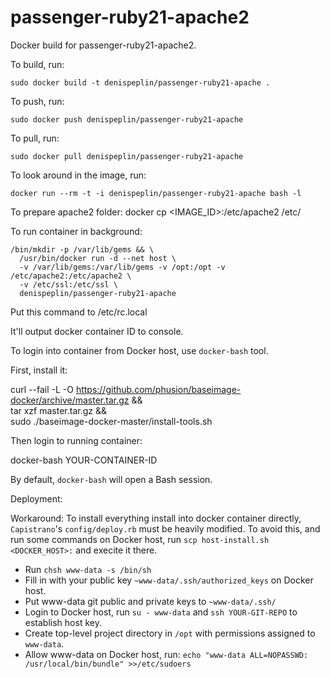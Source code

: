 passenger-ruby21-apache2
========================

Docker build for passenger-ruby21-apache2.

To build, run:

    sudo docker build -t denispeplin/passenger-ruby21-apache .

To push, run:

    sudo docker push denispeplin/passenger-ruby21-apache

To pull, run:

    sudo docker pull denispeplin/passenger-ruby21-apache

To look around in the image, run:

    docker run --rm -t -i denispeplin/passenger-ruby21-apache bash -l

To prepare apache2 folder:
    docker cp <IMAGE_ID>:/etc/apache2 /etc/

To run container in background:

    /bin/mkdir -p /var/lib/gems && \
      /usr/bin/docker run -d --net host \
      -v /var/lib/gems:/var/lib/gems -v /opt:/opt -v /etc/apache2:/etc/apache2 \
      -v /etc/ssl:/etc/ssl \
      denispeplin/passenger-ruby21-apache

Put this command to /etc/rc.local

It'll output docker container ID to console.

To login into container from Docker host, use `docker-bash` tool.

First, install it:

  curl --fail -L -O https://github.com/phusion/baseimage-docker/archive/master.tar.gz && \
    tar xzf master.tar.gz && \
    sudo ./baseimage-docker-master/install-tools.sh

Then login to running container:

  docker-bash YOUR-CONTAINER-ID

By default, `docker-bash` will open a Bash session.

Deployment:

Workaround:
To install everything install into docker container directly, `Capistrano`'s `config/deploy.rb`
must be heavily modified. To avoid this, and run some commands on Docker host, run
`scp host-install.sh <DOCKER_HOST>:` and execite it there.

* Run `chsh www-data -s /bin/sh`
* Fill in with your public key `~www-data/.ssh/authorized_keys` on Docker host.
* Put www-data git public and private keys to `~www-data/.ssh/`
* Login to Docker host, run `su - www-data` and `ssh YOUR-GIT-REPO` to establish host key.
* Create top-level project directory in `/opt` with permissions assigned to `www-data`.
* Allow www-data on Docker host, run: `echo "www-data ALL=NOPASSWD: /usr/local/bin/bundle" >>/etc/sudoers`

